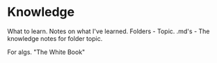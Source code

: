 # Knowledge #

What to learn. Notes on what I've learned.
Folders - Topic.
.md's - The knowledge notes for folder topic.

For algs. "The White Book"
